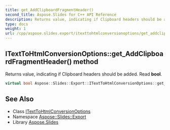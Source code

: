 ```yaml
---
title: get_AddClipboardFragmentHeader()
second_title: Aspose.Slides for C++ API Reference
description: Returns value, indicating if Clipboard headers should be added. Read bool.
type: docs
weight: 1
url: /cpp/aspose.slides.export/itexttohtmlconversionoptions/get_addclipboardfragmentheader/
---
```

## ITextToHtmlConversionOptions::get_AddClipboardFragmentHeader() method


Returns value, indicating if Clipboard headers should be added. Read **bool**.

```cpp
virtual bool Aspose::Slides::Export::ITextToHtmlConversionOptions::get_AddClipboardFragmentHeader()=0
```

## See Also

* Class [ITextToHtmlConversionOptions](./)
* Namespace [Aspose::Slides::Export](../)
* Library [Aspose.Slides](../../)